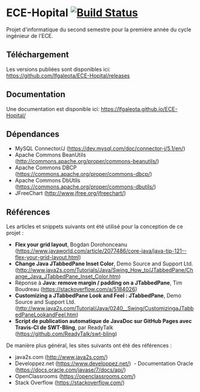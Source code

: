 ﻿# ECE-Hopital [![Build Status](https://www.travis-ci.com/lfgaleota/ECE-Hopital.svg?token=ELbB1pLDWUVazPTNRLJJ&branch=master)](https://www.travis-ci.com/lfgaleota/ECE-Hopital)

Projet d'informatique du second semestre pour la première année du cycle ingénieur de l'ECE.

## Téléchargement
Les versions publiées sont disponibles ici:
https://github.com/lfgaleota/ECE-Hopital/releases

## Documentation
Une documentation est disponible ici:
https://lfgaleota.github.io/ECE-Hopital/

## Dépendances
 - MySQL Connector/J (https://dev.mysql.com/doc/connector-j/5.1/en/)
 - Apache Commons BeanUtils (http://commons.apache.org/proper/commons-beanutils/)
 - Apache Commons DBCP (https://commons.apache.org/proper/commons-dbcp/)
 - Apache Commons DbUtils (https://commons.apache.org/proper/commons-dbutils/)
 - JFreeChart (http://www.jfree.org/jfreechart/)

## Références
Les articles et snippets suivants ont été utilisé pour la conception de ce projet :
 - **Flex your grid layout**, Bogdan Dorohonceanu (https://www.javaworld.com/article/2077486/core-java/java-tip-121--flex-your-grid-layout.html)
 - **Change Java JTabbedPane Inset Color**, Demo Source and Support Ltd. (http://www.java2s.com/Tutorials/Java/Swing_How_to/JTabbedPane/Change_Java_JTabbedPane_Inset_Color.htm)
 - Réponse à **Java: remove margin / padding on a JTabbedPane**, Tim Boudreau (https://stackoverflow.com/a/5184026)
 - **Customizing a JTabbedPane Look and Feel : JTabbedPane**, Demo Source and Support Ltd. (http://www.java2s.com/Tutorial/Java/0240__Swing/CustomizingaJTabbedPaneLookandFeel.htm)
 - **Script de publication automatique de JavaDoc sur GitHub Pages avec Travis-CI de SWT-Bling**, par ReadyTalk (https://github.com/ReadyTalk/swt-bling)

De manière plus général, les sites suivants ont été des références :
 - java2s.com (http://www.java2s.com​/)
 - Developpez.net (https://www.developpez.net/)
​ - Documentation Oracle (https://docs.oracle.com/javase/7/docs/api/​)
 - OpenClassrooms (https://openclassrooms.com/)
 - Stack Overflow (https://stackoverflow.com/​)​
